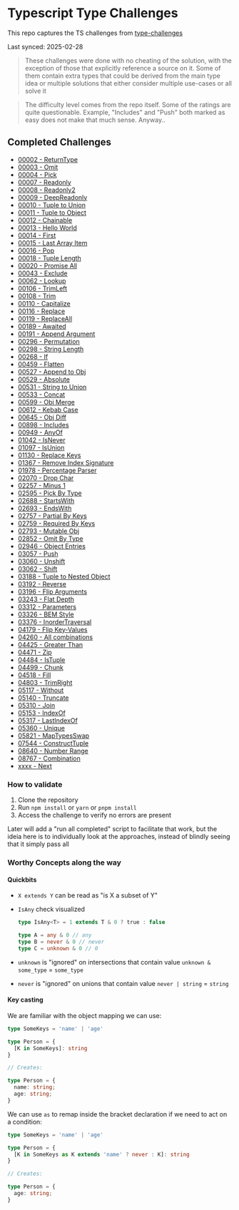 # Typescript Type Challenges

This repo captures the TS challenges from [type-challenges](https://github.com/type-challenges/type-challenges)

Last synced: 2025-02-28

> These challenges were done with no cheating of the solution, with the exception of those that explicitly reference a source on it. Some of them contain extra types that could be derived from the main type idea or multiple solutions that either consider multiple use-cases or all solve it

> The difficulty level comes from the repo itself. Some of the ratings are quite questionable. Example, "Includes" and "Push" both marked as easy does not make that much sense. Anyway..

## Completed Challenges

- [00002 - ReturnType](./questions/00002-medium-return-type)
- [00003 - Omit](./questions/00003-medium-omit)
- [00004 - Pick](./questions/00004-easy-pick)
- [00007 - Readonly](./questions/00007-easy-readonly)
- [00008 - Readonly2](./questions/00008-medium-readonly-2)
- [00009 - DeepReadonly](./questions/00009-medium-deep-readonly)
- [00010 - Tuple to Union](./questions/00010-medium-tuple-to-union)
- [00011 - Tuple to Object](./questions/00011-easy-tuple-to-object)
- [00012 - Chainable](./questions/00012-medium-chainable-options)
- [00013 - Hello World](./questions/00013-warm-hello-world)
- [00014 - First](./questions/00014-easy-first)
- [00015 - Last Array Item](./questions/00015-medium-last)
- [00016 - Pop](./questions/00016-medium-pop)
- [00018 - Tuple Length](./questions/00018-easy-tuple-length)
- [00020 - Promise All](./questions/00020-medium-promise-all)
- [00043 - Exclude](./questions/00043-easy-exclude)
- [00062 - Lookup](./questions/00062-medium-type-lookup)
- [00106 - TrimLeft](./questions/00106-medium-trimleft)
- [00108 - Trim](./questions/00108-medium-trim)
- [00110 - Capitalize](./questions/00110-medium-capitalize)
- [00116 - Replace](./questions/00116-medium-replace)
- [00119 - ReplaceAll](./questions/00119-medium-replaceall)
- [00189 - Awaited](./questions/00189-easy-awaited)
- [00191 - Append Argument](./questions/00191-medium-append-argument)
- [00296 - Permutation](./questions/00296-medium-permutation)
- [00298 - String Length](./questions/00298-medium-length-of-string)
- [00268 - If](./questions/00268-easy-if)
- [00459 - Flatten](./questions/00459-medium-flatten)
- [00527 - Append to Obj](./questions/00527-medium-append-to-object)
- [00529 - Absolute](./questions/00529-medium-absolute)
- [00531 - String to Union](./questions/00531-medium-string-to-union)
- [00533 - Concat](./questions/00533-easy-concat)
- [00599 - Obj Merge](./questions/00599-medium-merge)
- [00612 - Kebab Case](./questions/00612-medium-kebabcase)
- [00645 - Obj Diff](./questions/00645-medium-diff)
- [00898 - Includes](./questions/00898-easy-includes)
- [00949 - AnyOf](./questions/00949-medium-anyof)
- [01042 - IsNever](./questions/01042-medium-isnever)
- [01097 - IsUnion](./questions/01097-medium-isunion)
- [01130 - Replace Keys](./questions/01130-medium-replacekeys)
- [01367 - Remove Index Signature](./questions/01367-medium-remove-index-signature)
- [01978 - Percentage Parser](./questions/01978-medium-percentage-parser)
- [02070 - Drop Char](./questions/02070-medium-drop-char)
- [02257 - Minus 1](./questions/02257-medium-minusone)
- [02595 - Pick By Type](./questions/02595-medium-pickbytype)
- [02688 - StartsWith](./questions/02688-medium-startswith)
- [02693 - EndsWith](./questions/02693-medium-endswith)
- [02757 - Partial By Keys](./questions/02757-medium-partialbykeys)
- [02759 - Required By Keys](./questions/02759-medium-requiredbykeys)
- [02793 - Mutable Obj](./questions/02793-medium-mutable)
- [02852 - Omit By Type](./questions/02852-medium-omitbytype)
- [02946 - Object Entries](./questions/02946-medium-objectentries)
- [03057 - Push](./questions/03057-easy-push)
- [03060 - Unshift](./questions/03060-easy-unshift)
- [03062 - Shift](./questions/03062-medium-shift)
- [03188 - Tuple to Nested Object](./questions/03188-medium-tuple-to-nested-object)
- [03192 - Reverse](./questions/03192-medium-reverse)
- [03196 - Flip Arguments](./questions/03196-medium-flip-arguments)
- [03243 - Flat Depth](./questions/03243-medium-flattendepth)
- [03312 - Parameters](./questions/03312-easy-parameters)
- [03326 - BEM Style](./questions/03326-medium-bem-style-string)
- [03376 - InorderTraversal](./questions/03376-medium-inordertraversal)
- [04179 - Flip Key-Values](./questions/04179-medium-flip)
- [04260 - All combinations](./questions/04260-medium-nomiwase)
- [04425 - Greater Than](./questions/04425-medium-greater-than)
- [04471 - Zip](./questions/04471-medium-zip)
- [04484 - IsTuple](./questions/04484-medium-istuple)
- [04499 - Chunk](./questions/04499-medium-chunk)
- [04518 - Fill](./questions/04518-medium-fill)
- [04803 - TrimRight](./questions/04803-medium-trim-right)
- [05117 - Without](./questions/05117-medium-without)
- [05140 - Truncate](./questions/05140-medium-trunc)
- [05310 - Join](./questions/05310-medium-join)
- [05153 - IndexOf](./questions/05153-medium-indexof)
- [05317 - LastIndexOf](./questions/05317-medium-lastindexof)
- [05360 - Unique](./questions/05360-medium-unique)
- [05821 - MapTypesSwap](./questions/05821-medium-maptypes)
- [07544 - ConstructTuple](./questions/07544-medium-construct-tuple)
- [08640 - Number Range](./questions/08640-medium-number-range)
- [08767 - Combination](./questions/08767-medium-combination)
- [xxxx - Next](./questions/xxxxxxx)

### How to validate

1. Clone the repository
2. Run `npm install` or `yarn` or `pnpm install`
3. Access the challenge to verify no errors are present

Later will add a "run all completed" script to facilitate that work, but the ideia here is to individually look at the approaches, instead of blindly seeing that it simply pass all


### Worthy Concepts along the way

#### Quickbits

- `X extends Y` can be read as "is X a subset of Y"

- `IsAny` check visualized
  ```ts
  type IsAny<T> = 1 extends T & 0 ? true : false

  type A = any & 0 // any
  type B = never & 0 // never
  type C = unknown & 0 // 0
  ```

- `unknown` is "ignored" on intersections that contain value `unknown & some_type` = `some_type`
- `never` is "ignored" on unions that contain value `never | string` = `string`

#### Key casting

We are familiar with the object mapping we can use:

```ts
type SomeKeys = 'name' | 'age'

type Person = {
  [K in SomeKeys]: string
}

// Creates:

type Person = {
  name: string;
  age: string;
}
```

We can use `as` to remap inside the bracket declaration if we need to act on a condition:

```ts
type SomeKeys = 'name' | 'age'

type Person = {
  [K in SomeKeys as K extends 'name' ? never : K]: string
}

// Creates:

type Person = {
  age: string;
}
```
